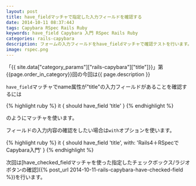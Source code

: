 ```yaml
---
layout: post
title: have_fieldマッチャで指定した入力フィールドを確認する
date: 2014-10-11 08:37:44J
tags: Capybara RSpec Rails Ruby
keywords: have_field Capybara 入門 RSpec Rails Ruby
categories: rails-capybara
description: フォームの入力フィールドをhave_fieldマッチャで確認テストを行います。
image: rspec.png
---
```


「{{ site.data["category_params"]["rails-capybara"]["title"]}}」第{{page.order_in_category}}回の今回は{{ page.description }}

`have_field`マッチャでname属性が"title"の入力フィールドがあることを確認するには

{% highlight ruby %}
it { should have_field 'title' }
{% endhighlight %}

のようにマッチャを使います。

フィールドの入力内容の確認をしたい場合は`with`オプションを使います。

{% highlight ruby %}
it { should have_field 'title', with: 'Rails4＋RSpecでCapybara入門' }
{% endhighlight %}

次回は[have_checked_fieldマッチャを使った指定したチェックボックス/ラジオボタンの確認]({% post_url 2014-10-11-rails-capybara-have-checked-field %})を行います。
